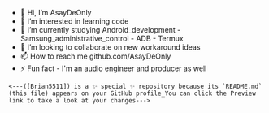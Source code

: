- 👋 Hi, I’m AsayDeOnly
- 👀 I’m interested in learning code
- 🌱 I’m currently studying Android_development - Samsung_administrative_control - ADB - Termux
- 💞️ I’m looking to collaborate on new workaround ideas
- 📫 How to reach me github.com/AsayDeOnly
- ⚡ Fun fact - I'm an audio engineer and producer as well
  




``<---([Brian5511]) is a ✨ special ✨ repository because its `README.md` (this file) appears on your GitHub profile_You can click the Preview link to take a look at your changes--->``
